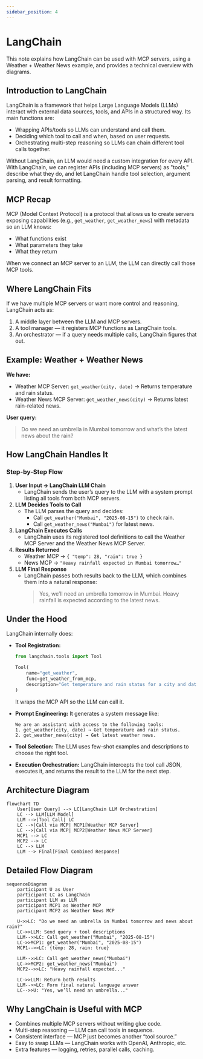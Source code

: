 ```yaml
---
sidebar_position: 4
---
```


# LangChain

This note explains how LangChain can be used with MCP servers, using a Weather + Weather News example, and provides a technical overview with diagrams.

## Introduction to LangChain

LangChain is a framework that helps Large Language Models (LLMs) interact with external data sources, tools, and APIs in a structured way. Its main functions are:

- Wrapping APIs/tools so LLMs can understand and call them.
- Deciding which tool to call and when, based on user requests.
- Orchestrating multi-step reasoning so LLMs can chain different tool calls together.

Without LangChain, an LLM would need a custom integration for every API. With LangChain, we can register APIs (including MCP servers) as "tools," describe what they do, and let LangChain handle tool selection, argument parsing, and result formatting.

## MCP Recap

MCP (Model Context Protocol) is a protocol that allows us to create servers exposing capabilities (e.g., `get_weather`, `get_weather_news`) with metadata so an LLM knows:

- What functions exist
- What parameters they take
- What they return

When we connect an MCP server to an LLM, the LLM can directly call those MCP tools.

## Where LangChain Fits

If we have multiple MCP servers or want more control and reasoning, LangChain acts as:

1. A middle layer between the LLM and MCP servers.
2. A tool manager — it registers MCP functions as LangChain tools.
3. An orchestrator — if a query needs multiple calls, LangChain figures that out.

## Example: Weather + Weather News

**We have:**

- Weather MCP Server: `get_weather(city, date)` → Returns temperature and rain status.
- Weather News MCP Server: `get_weather_news(city)` → Returns latest rain-related news.

**User query:**

> Do we need an umbrella in Mumbai tomorrow and what’s the latest news about the rain?

## How LangChain Handles It

### Step-by-Step Flow

1. **User Input → LangChain LLM Chain**
   - LangChain sends the user’s query to the LLM with a system prompt listing all tools from both MCP servers.
2. **LLM Decides Tools to Call**
   - The LLM parses the query and decides:
     - Call `get_weather("Mumbai", "2025-08-15")` to check rain.
     - Call `get_weather_news("Mumbai")` for latest news.
3. **LangChain Executes Calls**
   - LangChain uses its registered tool definitions to call the Weather MCP Server and the Weather News MCP Server.
4. **Results Returned**
   - Weather MCP → `{ "temp": 28, "rain": true }`
   - News MCP → `"Heavy rainfall expected in Mumbai tomorrow…"`
5. **LLM Final Response**
   - LangChain passes both results back to the LLM, which combines them into a natural response:
     > Yes, we’ll need an umbrella tomorrow in Mumbai. Heavy rainfall is expected according to the latest news.

## Under the Hood

LangChain internally does:

- **Tool Registration:**

  ```python
  from langchain.tools import Tool

  Tool(
      name="get_weather",
      func=get_weather_from_mcp,
      description="Get temperature and rain status for a city and date."
  )
  ```

  It wraps the MCP API so the LLM can call it.

- **Prompt Engineering:**
  It generates a system message like:

  ```text
  We are an assistant with access to the following tools:
  1. get_weather(city, date) → Get temperature and rain status.
  2. get_weather_news(city) → Get latest weather news.
  ```

- **Tool Selection:**
  The LLM uses few-shot examples and descriptions to choose the right tool.

- **Execution Orchestration:**
  LangChain intercepts the tool call JSON, executes it, and returns the result to the LLM for the next step.

## Architecture Diagram

```mermaid
flowchart TD
    User[User Query] --> LC[LangChain LLM Orchestration]
    LC --> LLM[LLM Model]
    LLM -->|Tool Call| LC
    LC -->|Call via MCP| MCP1[Weather MCP Server]
    LC -->|Call via MCP| MCP2[Weather News MCP Server]
    MCP1 --> LC
    MCP2 --> LC
    LC --> LLM
    LLM --> Final[Final Combined Response]
```

## Detailed Flow Diagram

```mermaid
sequenceDiagram
    participant U as User
    participant LC as LangChain
    participant LLM as LLM
    participant MCP1 as Weather MCP
    participant MCP2 as Weather News MCP

    U->>LC: "Do we need an umbrella in Mumbai tomorrow and news about rain?"
    LC->>LLM: Send query + tool descriptions
    LLM-->>LC: Call get_weather("Mumbai", "2025-08-15")
    LC->>MCP1: get_weather("Mumbai", "2025-08-15")
    MCP1-->>LC: {temp: 28, rain: true}

    LLM-->>LC: Call get_weather_news("Mumbai")
    LC->>MCP2: get_weather_news("Mumbai")
    MCP2-->>LC: "Heavy rainfall expected..."

    LC->>LLM: Return both results
    LLM-->>LC: Form final natural language answer
    LC-->>U: "Yes, we’ll need an umbrella..."
```

## Why LangChain is Useful with MCP

- Combines multiple MCP servers without writing glue code.
- Multi-step reasoning — LLM can call tools in sequence.
- Consistent interface — MCP just becomes another “tool source.”
- Easy to swap LLMs — LangChain works with OpenAI, Anthropic, etc.
- Extra features — logging, retries, parallel calls, caching.
